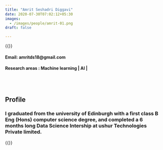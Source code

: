 ```yaml
---
title: "Amrit Seshadri Diggavi"
date: 2020-07-30T07:02:12+05:30
images:
  - /images/people/amrit-01.png
draft: false

---
```


{{<rawhtml>}} 
<div align="justify">
<h4>Email: amritds18@gmail.com</h4>
<h4>Research areas : Machine learning | AI |</h4><br>
</div>
<br>
<div>
	<h2>Profile</h2>
	<h3>
		I graduated from the university of Edinburgh with a first class B Eng (Hons) computer science degree, and completed a 6 months long Data Science Intership at ushur Technologies Private limited.
	<br>
</div>

{{</rawhtml>}}